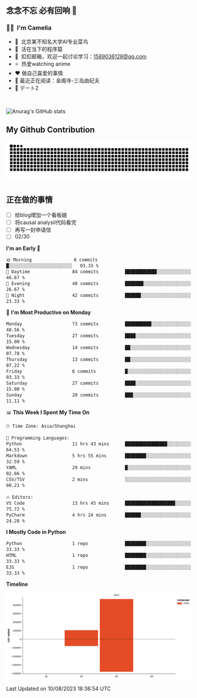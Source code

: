 ## 念念不忘 必有回响  👋
### 👨‍🔧&nbsp;&nbsp;I'm Camelia
- 🏢&nbsp;&nbsp;北京某不知名大学AI专业菜鸟
- 🦍&nbsp;&nbsp;活在当下的程序猿
- 💬&nbsp;&nbsp;扣扣邮箱，欢迎一起讨论学习：1589036128@qq.com
- ⭐️&nbsp;&nbsp;热爱watching anime
- ❤️ 做自己喜爱的事情
- 📖 最近正在阅读：金阁寺-三岛由纪夫
- 🎵 デート2

<br>

![Anurag's GitHub stats](https://github-readme-stats.vercel.app/api?username=abinzzz&count_private=true&show_icons=true&theme=tokyonight)


## My Github Contribution
![](https://github.com/abinzzz/abinzzz/blob/output/github-contribution-grid-snake.svg)

## 正在做的事情
- [ ] 给blog增加一个看板娘
- [ ] 将causal analysil代码看完
- [ ] 再写一封申请信
- [ ] 02/30
<!--START_SECTION:waka-->
**I'm an Early 🐤** 

```text
🌞 Morning                6 commits           █░░░░░░░░░░░░░░░░░░░░░░░░   03.33 % 
🌆 Daytime                84 commits          ████████████░░░░░░░░░░░░░   46.67 % 
🌃 Evening                48 commits          ███████░░░░░░░░░░░░░░░░░░   26.67 % 
🌙 Night                  42 commits          ██████░░░░░░░░░░░░░░░░░░░   23.33 % 
```
📅 **I'm Most Productive on Monday** 

```text
Monday                   73 commits          ██████████░░░░░░░░░░░░░░░   40.56 % 
Tuesday                  27 commits          ████░░░░░░░░░░░░░░░░░░░░░   15.00 % 
Wednesday                14 commits          ██░░░░░░░░░░░░░░░░░░░░░░░   07.78 % 
Thursday                 13 commits          ██░░░░░░░░░░░░░░░░░░░░░░░   07.22 % 
Friday                   6 commits           █░░░░░░░░░░░░░░░░░░░░░░░░   03.33 % 
Saturday                 27 commits          ████░░░░░░░░░░░░░░░░░░░░░   15.00 % 
Sunday                   20 commits          ███░░░░░░░░░░░░░░░░░░░░░░   11.11 % 
```


📊 **This Week I Spent My Time On** 

```text
🕑︎ Time Zone: Asia/Shanghai

💬 Programming Languages: 
Python                   11 hrs 43 mins      ████████████████░░░░░░░░░   64.53 % 
Markdown                 5 hrs 55 mins       ████████░░░░░░░░░░░░░░░░░   32.59 % 
YAML                     29 mins             █░░░░░░░░░░░░░░░░░░░░░░░░   02.66 % 
CSV/TSV                  2 mins              ░░░░░░░░░░░░░░░░░░░░░░░░░   00.21 % 

🔥 Editors: 
VS Code                  13 hrs 45 mins      ███████████████████░░░░░░   75.72 % 
PyCharm                  4 hrs 24 mins       ██████░░░░░░░░░░░░░░░░░░░   24.28 % 
```

**I Mostly Code in Python** 

```text
Python                   1 repo              ████████░░░░░░░░░░░░░░░░░   33.33 % 
HTML                     1 repo              ████████░░░░░░░░░░░░░░░░░   33.33 % 
EJS                      1 repo              ████████░░░░░░░░░░░░░░░░░   33.33 % 
```



**Timeline**

![Lines of Code chart](https://raw.githubusercontent.com/abinzzz/abinzzz/main/assets/bar_graph.png)


 Last Updated on 10/08/2023 18:36:54 UTC
<!--END_SECTION:waka-->


